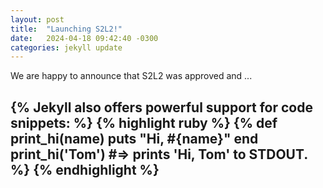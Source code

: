 ```yaml
---
layout: post
title:  "Launching S2L2!"
date:   2024-04-18 09:42:40 -0300
categories: jekyll update
---
```


We are happy to announce that S2L2 was approved and ...


{% Jekyll also offers powerful support for code snippets: %}
{% highlight ruby %}
{% def print_hi(name)
  puts "Hi, #{name}"
end
print_hi('Tom')
#=> prints 'Hi, Tom' to STDOUT. %}
{% endhighlight %}
---
